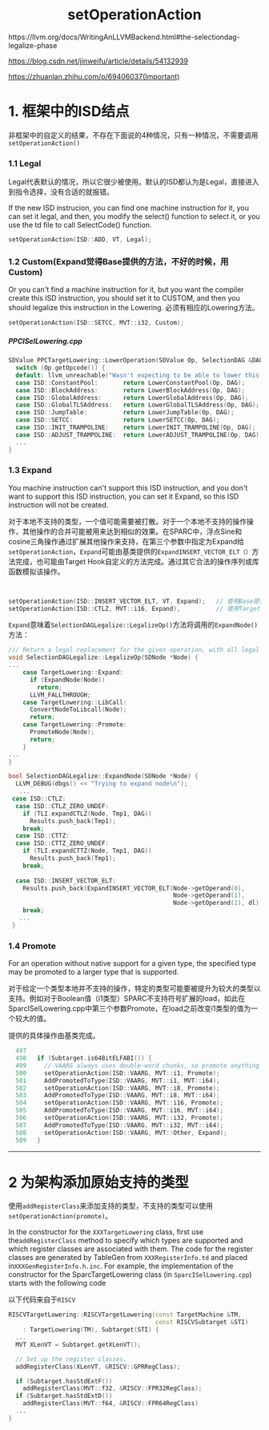 <h1 align="center">setOperationAction</h1>
https://llvm.org/docs/WritingAnLLVMBackend.html#the-selectiondag-legalize-phase

https://blog.csdn.net/jinweifu/article/details/54132939

https://zhuanlan.zhihu.com/p/69406037(Important)



# 1. 框架中的ISD结点

非框架中的自定义的结果，不存在下面说的4种情况，只有一种情况，不需要调用`setOperationAction()`

### 1.1 Legal

Legal代表默认的情况，所以它很少被使用。默认的ISD都认为是Legal，直接进入到指令选择，没有合适的就报错。

If the new ISD instrucion, you can find one machine instruction for it, you can set it legal, and then, you modify the select() function to select it, or you use the td file to call SelectCode() function. 

```c++
setOperationAction(ISD::ADD, VT, Legal); 
```



### 1.2 Custom(Expand觉得Base提供的方法，不好的时候，用Custom)

Or you can't find a machine instruction for it, but you want the compiler create this ISD instruction, you should set it to CUSTOM, and then you should legalize this instruction in the Lowering. 必须有相应的Lowering方法。

```c++
setOperationAction(ISD::SETCC, MVT::i32, Custom);
```



##### PPCISelLowering.cpp

```c++
SDValue PPCTargetLowering::LowerOperation(SDValue Op, SelectionDAG &DAG) const {
  switch (Op.getOpcode()) {
  default: llvm_unreachable("Wasn't expecting to be able to lower this!");
  case ISD::ConstantPool:       return LowerConstantPool(Op, DAG);
  case ISD::BlockAddress:       return LowerBlockAddress(Op, DAG);
  case ISD::GlobalAddress:      return LowerGlobalAddress(Op, DAG);
  case ISD::GlobalTLSAddress:   return LowerGlobalTLSAddress(Op, DAG);
  case ISD::JumpTable:          return LowerJumpTable(Op, DAG);
  case ISD::SETCC:              return LowerSETCC(Op, DAG);
  case ISD::INIT_TRAMPOLINE:    return LowerINIT_TRAMPOLINE(Op, DAG);
  case ISD::ADJUST_TRAMPOLINE:  return LowerADJUST_TRAMPOLINE(Op, DAG);
  ...
}
```





### 1.3 Expand

You machine instruction can't support this ISD instruction, and you don't want to support this ISD instruction, you can set it Expand, so this ISD instruction will not be created.

对于本地不支持的类型，一个值可能需要被打散。对于一个本地不支持的操作操作，其他操作的合并可能被用来达到相似的效果。在SPARC中，浮点Sine和cosine三角操作通过扩展其他操作来支持，在第三个参数中指定为Expand给`setOperationAction`，`Expand`可能由基类提供的`ExpandINSERT_VECTOR_ELT（）`方法完成，也可能由Target Hook自定义的方法完成。通过其它合法的操作序列或库函数模拟该操作。

```c++

  
setOperationAction(ISD::INSERT_VECTOR_ELT, VT, Expand);   // 使用Base提供的Expand
setOperationAction(ISD::CTLZ, MVT::i16, Expand),          // 使用Target hook
```



`Expand`意味着`SelectionDAGLegalize::LegalizeOp()`方法将调用的`ExpandNode()`方法：

```c++
/// Return a legal replacement for the given operation, with all legal operands.
void SelectionDAGLegalize::LegalizeOp(SDNode *Node) {
...
    case TargetLowering::Expand:
      if (ExpandNode(Node))
        return;
      LLVM_FALLTHROUGH;
    case TargetLowering::LibCall:
      ConvertNodeToLibcall(Node);
      return;
    case TargetLowering::Promote:
      PromoteNode(Node);
      return;
    }
...    
}
```



```c++
bool SelectionDAGLegalize::ExpandNode(SDNode *Node) {
  LLVM_DEBUG(dbgs() << "Trying to expand node\n");
   ...
 case ISD::CTLZ:
  case ISD::CTLZ_ZERO_UNDEF:
    if (TLI.expandCTLZ(Node, Tmp1, DAG))
      Results.push_back(Tmp1);
    break;
  case ISD::CTTZ:
  case ISD::CTTZ_ZERO_UNDEF:
    if (TLI.expandCTTZ(Node, Tmp1, DAG))
      Results.push_back(Tmp1);
    break;
  
  case ISD::INSERT_VECTOR_ELT:
    Results.push_back(ExpandINSERT_VECTOR_ELT(Node->getOperand(0),
                                              Node->getOperand(1),
                                              Node->getOperand(2), dl));
    break;
   ...  
 }
```





### 1.4 Promote

For an operation without native support for a given type, the specified type may be promoted to a larger type that is supported. 

对于给定一个类型本地并不支持的操作，特定的类型可能要被提升为较大的类型以支持。例如对于Boolean值（i1类型）SPARC不支持符号扩展的load，如此在SparcISelLowering.cpp中第三个参数Promote，在load之前改变i1类型的值为一个较大的值。

提供的具体操作由基类完成。

```c++
  497
  498   if (Subtarget.is64BitELFABI()) {
  499     // VAARG always uses double-word chunks, so promote anything smaller.
  500     setOperationAction(ISD::VAARG, MVT::i1, Promote);
  501     AddPromotedToType(ISD::VAARG, MVT::i1, MVT::i64);
  502     setOperationAction(ISD::VAARG, MVT::i8, Promote);
  503     AddPromotedToType(ISD::VAARG, MVT::i8, MVT::i64);
  504     setOperationAction(ISD::VAARG, MVT::i16, Promote);
  505     AddPromotedToType(ISD::VAARG, MVT::i16, MVT::i64);
  506     setOperationAction(ISD::VAARG, MVT::i32, Promote);
  507     AddPromotedToType(ISD::VAARG, MVT::i32, MVT::i64);
  508     setOperationAction(ISD::VAARG, MVT::Other, Expand);
  509   }
```



---------------------------------





# 2 为架构添加原始支持的类型

使用`addRegisterClass`来添加支持的类型，不支持的类型可以使用`setOperationAction(promote)`。

In the constructor for the ``XXXTargetLowering`` class, first use the``addRegisterClass`` method to specify which types are supported and which register classes are associated with them.  The code for the register classes are generated by TableGen from ``XXXRegisterInfo.td`` and placed in``XXXGenRegisterInfo.h.inc``.  For example, the implementation of the constructor for the SparcTargetLowering class (in ``SparcISelLowering.cpp``) starts with the following code



以下代码来自于`RISCV`

```c++
RISCVTargetLowering::RISCVTargetLowering(const TargetMachine &TM,
                                         const RISCVSubtarget &STI)
    : TargetLowering(TM), Subtarget(STI) {
  ...      
  MVT XLenVT = Subtarget.getXLenVT();

  // Set up the register classes.
  addRegisterClass(XLenVT, &RISCV::GPRRegClass);

  if (Subtarget.hasStdExtF())
    addRegisterClass(MVT::f32, &RISCV::FPR32RegClass);
  if (Subtarget.hasStdExtD())
    addRegisterClass(MVT::f64, &RISCV::FPR64RegClass)
  ...
}
```

 